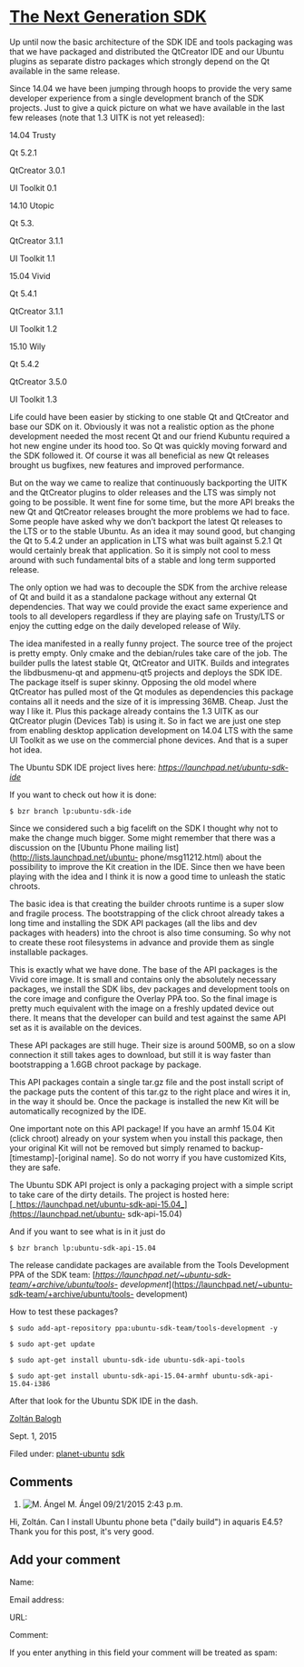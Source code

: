 





#  [The Next Generation SDK](/en/blog/2015/09/01/next-generation-sdk/)

Up until now the basic architecture of the SDK IDE and tools packaging was
that we have packaged and distributed the QtCreator IDE and our Ubuntu plugins
as separate distro packages which strongly depend on the Qt available in the
same release.

Since 14.04 we have been jumping through hoops to provide the very same
developer experience from a single development branch of the SDK projects.
Just to give a quick picture on what we have available in the last few
releases (note that 1.3 UITK is not yet released):

14.04 Trusty

Qt 5.2.1

QtCreator 3.0.1

UI Toolkit 0.1

14.10 Utopic

Qt 5.3.

QtCreator 3.1.1

UI Toolkit 1.1

15.04 Vivid

Qt 5.4.1

QtCreator 3.1.1

UI Toolkit 1.2

15.10 Wily

Qt 5.4.2

QtCreator 3.5.0

UI Toolkit 1.3

Life could have been easier by sticking to one stable Qt and QtCreator and
base our SDK on it. Obviously it was not a realistic option as the phone
development needed the most recent Qt and our friend Kubuntu required a hot
new engine under its hood too. So Qt was quickly moving forward and the SDK
followed it. Of course it was all beneficial as new Qt releases brought us
bugfixes, new features and improved performance.

But on the way we came to realize that continuously backporting the UITK and
the QtCreator plugins to older releases and the LTS was simply not going to be
possible. It went fine for some time, but the more API breaks the new Qt and
QtCreator releases brought the more problems we had to face. Some people have
asked why we don’t backport the latest Qt releases to the LTS or to the stable
Ubuntu. As an idea it may sound good, but changing the Qt to 5.4.2 under an
application in LTS what was built against 5.2.1 Qt would certainly break that
application. So it is simply not cool to mess around with such fundamental
bits of a stable and long term supported release.

The only option we had was to decouple the SDK from the archive release of Qt
and build it as a standalone package without any external Qt dependencies.
That way we could provide the exact same experience and tools to all
developers regardless if they are playing safe on Trusty/LTS or enjoy the
cutting edge on the daily developed release of Wily.

The idea manifested in a really funny project. The source tree of the project
is pretty empty. Only cmake and the debian/rules take care of the job. The
builder pulls the latest stable Qt, QtCreator and UITK. Builds and integrates
the libdbusmenu-qt and appmenu-qt5 projects and deploys the SDK IDE. The
package itself is super skinny. Opposing the old model where QtCreator has
pulled most of the Qt modules as dependencies this package contains all it
needs and the size of it is impressing 36MB. Cheap. Just the way I like it.
Plus this package already contains the 1.3 UITK as our QtCreator plugin
(Devices Tab) is using it. So in fact we are just one step from enabling
desktop application development on 14.04 LTS with the same UI Toolkit as we
use on the commercial phone devices. And that is a super hot idea.

The Ubuntu SDK IDE project lives here: [_https://launchpad.net/ubuntu-sdk-
ide_](https://launchpad.net/ubuntu-sdk-ide)

If you want to check out how it is done:

`$ bzr branch lp:ubuntu-sdk-ide `

Since we considered such a big facelift on the SDK I thought why not to make
the change much bigger. Some might remember that there was a discussion on the
[Ubuntu Phone mailing list](http://lists.launchpad.net/ubuntu-
phone/msg11212.html) about the possibility to improve the Kit creation in the
IDE. Since then we have been playing with the idea and I think it is now a
good time to unleash the static chroots.

The basic idea is that creating the builder chroots runtime is a super slow
and fragile process. The bootstrapping of the click chroot already takes a
long time and installing the SDK API packages (all the libs and dev packages
with headers) into the chroot is also time consuming. So why not to create
these root filesystems in advance and provide them as single installable
packages.

This is exactly what we have done. The base of the API packages is the Vivid
core image. It is small and contains only the absolutely necessary packages,
we install the SDK libs, dev packages and development tools on the core image
and configure the Overlay PPA too. So the final image is pretty much
equivalent with the image on a freshly updated device out there. It means that
the developer can build and test against the same API set as it is available
on the devices.

These API packages are still huge. Their size is around 500MB, so on a slow
connection it still takes ages to download, but still it is way faster than
bootstrapping a 1.6GB chroot package by package.

This API packages contain a single tar.gz file and the post install script of
the package puts the content of this tar.gz to the right place and wires it
in, in the way it should be. Once the package is installed the new Kit will be
automatically recognized by the IDE.

One important note on this API package! If you have an armhf 15.04 Kit (click
chroot) already on your system when you install this package, then your
original Kit will not be removed but simply renamed to
backup-[timestamp]-[original name]. So do not worry if you have customized
Kits, they are safe.

The Ubuntu SDK API project is only a packaging project with a simple script to
take care of the dirty details. The project is hosted here:
[_https://launchpad.net/ubuntu-sdk-api-15.04_](https://launchpad.net/ubuntu-
sdk-api-15.04)

And if you want to see what is in it just do

`$ bzr branch lp:ubuntu-sdk-api-15.04 `

The release candidate packages are available from the Tools Development PPA of
the SDK team: [_https://launchpad.net/~ubuntu-sdk-team/+archive/ubuntu/tools-
development_](https://launchpad.net/~ubuntu-sdk-team/+archive/ubuntu/tools-
development)

How to test these packages?

`$ sudo add-apt-repository ppa:ubuntu-sdk-team/tools-development -y `

`$ sudo apt-get update`

`$ sudo apt-get install ubuntu-sdk-ide ubuntu-sdk-api-tools`

`$ sudo apt-get install ubuntu-sdk-api-15.04-armhf ubuntu-sdk-api-15.04-i386`

After that look for the Ubuntu SDK IDE in the dash.

[Zoltán Balogh](/en/blog/authors/bzoltan/)

Sept. 1, 2015

Filed under: [planet-ubuntu](/en/blog/tags/planet-ubuntu/)
[sdk](/en/blog/tags/sdk/)





## Comments

  1. ![M. Ángel](http://www.gravatar.com/avatar/1ef9b1727d0c3a32dd33a4532ee45c76?s=60&r=G) M. Ángel 09/21/2015 2:43 p.m.

Hi, Zoltán. Can I install Ubuntu phone beta ("daily build") in aquaris E4.5?
Thank you for this post, it's very good.

## Add your comment

Name:

Email address:

URL:

Comment:

If you enter anything in this field your comment will be treated as spam:





